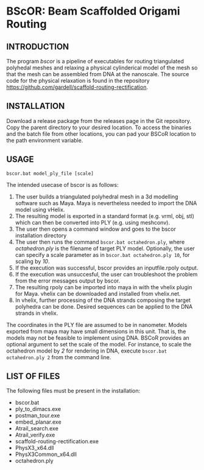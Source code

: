 # BScOR: Beam Scaffolded Origami Routing

## INTRODUCTION

The program *bscor* is a pipeline of executables for routing triangulated polyhedal meshes and relaxing a physical cylinderical model of the mesh so that the mesh can be assembled from DNA at the nanoscale. The source code for the physical relaxation is found in the repository https://github.com/gardell/scaffold-routing-rectification.
	
## INSTALLATION
Download a release package from the releases page in the Git repository. Copy the parent directory to your desired location. To access the binaries and the batch file from other locations, you can pad your BSCoR location to the path environment variable.
	
## USAGE
`bscor.bat model_ply_file [scale]`
	
The intended usecase of bscor is as follows: 

1. The user builds a triangulated polyhedral mesh in a 3d modelling software such as Maya. Maya is nevertheless needed to import the DNA model using vHelix.
2. The resulting model is exported in a standard format (e.g. vrml, obj, stl) which can then be converted into PLY (e.g. using meshconv).  
3. The user then opens a command window and goes to the bscor installation directory
4. The user then runs the command `bscor.bat octahedron.ply`, where *octahedron.ply* is the filename of target PLY model. Optionally, the user can specify a scale parameter as in `bscor.bat octahedron.ply 10`, for scaling by *10*. 
5. If the execution was successful, bscor provides an inputfile.rpoly output.
6. If the execution was unsuccesful, the user can troubleshoot the problem from the error messages output by bscor.
7. The resulting rpoly can be imported into maya in with the vhelix plugin for Maya. vhelix can be downloaded and installed from vhelix.net.
8. In vhelix, further processing of the DNA strands composing the target polyhedra can be done. Desired sequences can be applied to the DNA strands in vhelix. 
	
The coordinates in the PLY file are assumed to be in nanometer. Models exported from maya may have small dimensions in this unit. That is, the models may not be feasible to implement using DNA. BSCoR provides an optional argument to set the scale of the model. For instance, to scale the octahedron model by *2* for rendering in DNA, execute `bscor.bat octahedron.ply 2` from the command line.
	
## LIST OF FILES

The following files must be present in the installation:
* bscor.bat
* ply_to_dimacs.exe
* postman_tour.exe
* embed_planar.exe
* Atrail_search.exe
* Atrail_verify.exe
* scaffold-routing-rectification.exe
* PhysX3_x64.dll
* PhysX3Common_x64.dll
* octahedron.ply
